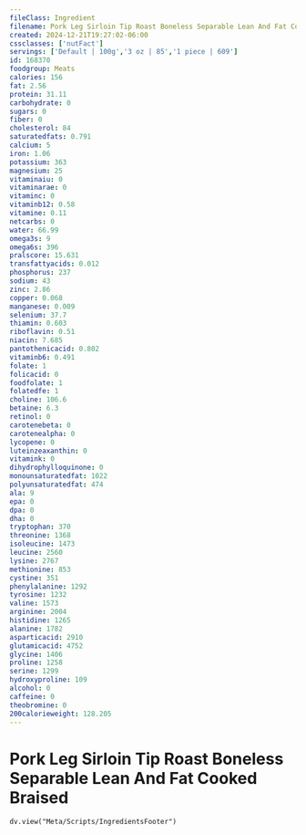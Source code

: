 ```yaml
---
fileClass: Ingredient
filename: Pork Leg Sirloin Tip Roast Boneless Separable Lean And Fat Cooked Braised
created: 2024-12-21T19:27:02-06:00
cssclasses: ['nutFact']
servings: ['Default | 100g','3 oz | 85','1 piece | 609']
id: 168370
foodgroup: Meats
calories: 156
fat: 2.56
protein: 31.11
carbohydrate: 0
sugars: 0
fiber: 0
cholesterol: 84
saturatedfats: 0.791
calcium: 5
iron: 1.06
potassium: 363
magnesium: 25
vitaminaiu: 0
vitaminarae: 0
vitaminc: 0
vitaminb12: 0.58
vitamine: 0.11
netcarbs: 0
water: 66.99
omega3s: 9
omega6s: 396
pralscore: 15.631
transfattyacids: 0.012
phosphorus: 237
sodium: 43
zinc: 2.86
copper: 0.068
manganese: 0.009
selenium: 37.7
thiamin: 0.603
riboflavin: 0.51
niacin: 7.685
pantothenicacid: 0.802
vitaminb6: 0.491
folate: 1
folicacid: 0
foodfolate: 1
folatedfe: 1
choline: 106.6
betaine: 6.3
retinol: 0
carotenebeta: 0
carotenealpha: 0
lycopene: 0
luteinzeaxanthin: 0
vitamink: 0
dihydrophylloquinone: 0
monounsaturatedfat: 1022
polyunsaturatedfat: 474
ala: 9
epa: 0
dpa: 0
dha: 0
tryptophan: 370
threonine: 1368
isoleucine: 1473
leucine: 2560
lysine: 2767
methionine: 853
cystine: 351
phenylalanine: 1292
tyrosine: 1232
valine: 1573
arginine: 2004
histidine: 1265
alanine: 1782
asparticacid: 2910
glutamicacid: 4752
glycine: 1406
proline: 1258
serine: 1299
hydroxyproline: 109
alcohol: 0
caffeine: 0
theobromine: 0
200calorieweight: 128.205
---
```


# Pork Leg Sirloin Tip Roast Boneless Separable Lean And Fat Cooked Braised

```dataviewjs
dv.view("Meta/Scripts/IngredientsFooter")
```